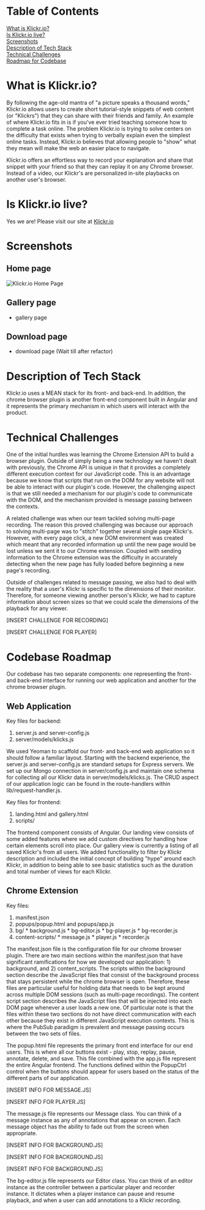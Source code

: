# Table of Contents  
[What is Klickr.io?](#klickrio)  
[Is Klickr.io live?](#link)  
[Screenshots](#screenshots)  
[Description of Tech Stack](#techstack)  
[Technical Challenges](#challenges)  
[Roadmap for Codebase](#roadmap)   

# <a name="klickrio"/> What is Klickr.io?
By following the age-old mantra of "a picture speaks a thousand words," Klickr.io 
allows users to create short tutorial-style snippets of web content (or "Klickrs")
that they can share with their friends and family. An example of where Klickr.io 
fits in is if you've ever tried teaching someone how to complete a task online.
The problem Klickr.io is trying to solve centers on the difficulty that exists when
trying to verbally explain even the simplest online tasks. Instead, Klickr.io believes
that allowing people to "show" what they mean will make the web an easier place to navigate.

Klickr.io offers an effortless way to record your explanation and share that snippet with
your friend so that they can replay it on any Chrome browser. Instead of a video, our Klickr's
are personalized in-site playbacks on another user's browser.


# <a name="link"/> Is Klickr.io live?
Yes we are! Please visit our site at [Klickr.io](http://www.klickr.io)

# <a name="screenshots"/> Screenshots
## Home page
![Klickr.io Home Page](https://raw.github.com/klickr/klickr/master/app/images/klickrio-home-page.png)

## Gallery page
- gallery page

## Download page
- download page
(Wait till after refactor)

# <a name="techstack"/> Description of Tech Stack
Klickr.io uses a MEAN stack for its front- and back-end. In addition, the chrome browser
plugin is another front-end component built in Angular and it represents the primary
mechanism in which users will interact with the product.

# <a name="challenges"/> Technical Challenges
One of the initial hurdles was learning the Chrome Extension API to build a browser plugin.
Outside of simply being a new technology we haven't dealt with previously, the Chrome API
is unique in that it provides a completely different execution context for our JavaScript code.
This is an advantage because we know that scripts that run on the DOM for any website will not
be able to interact with our plugin's code. However, the challenging aspect is that we still
needed a mechanism for our plugin's code to communicate with the DOM, and the mechanism
provided is message passing between the contexts. 

A related challenge was when our team tackled solving multi-page recording. The reason this proved
challenging was because our approach to solving multi-page was to "stitch" together several
single page Klickr's. However, with every page click, a new DOM environment was created which
meant that any recorded information up until the new page would be lost unless we sent it
to our Chrome extension. Coupled with sending information to the Chrome extension was the
difficulty in accurately detecting when the new page has fully loaded before beginning a new 
page's recording.

Outside of challenges related to message passing, we also had to deal with the reality that
a user's Klickr is specific to the dimensions of their monitor. Therefore, for someone
viewing another person's Klickr, we had to capture information about screen sizes so that
we could scale the dimensions of the playback for any viewer.

[INSERT CHALLENGE FOR RECORDING]

[INSERT CHALLENGE FOR PLAYER]


# <a name="roadmap"/> Codebase Roadmap
Our codebase has two separate components: one representing the front- and back-end interface
for running our web application and another for the chrome browser plugin.

## Web Application
Key files for backend:

  1. server.js and server-config.js
  2. server/models/klicks.js

We used Yeoman to scaffold our front- and back-end web application so it should follow a
familiar layout. Starting with the backend experience, the server.js and server-config.js
are standard setups for Express servers. We set up our Mongo connection in server/config.js
and maintain one schema for collecting all our Klickr data in server/models/klicks.js. 
The CRUD aspect of our application logic can be found in the route-handlers within
lib/request-handler.js. 

Key files for frontend:
  
  1. landing.html and gallery.html
  2. scripts/

The frontend component consists of Angular. Our landing view consists of some added 
features where we add custom directives for handling how certain elements scroll into 
place. Our gallery view is currently a listing of all saved Klickr's from all users. 
We added functionality to filter by Klickr description and included the initial concept
of building "hype" around each Klickr, in addition to being able to  see basic statistics 
such as the duration and total number of views for each Klickr.

## Chrome Extension
Key files:

  1. manifest.json
  2. popups/popup.html and popups/app.js
  3. bg/
    * background.js
    * bg-editor.js
    * bg-player.js
    * bg-recorder.js
  4. content-scripts/
    * message.js
    * player.js
    * recorder.js

The manifest.json file is the configuration file for our chrome browser plugin. There are two main sections within the manifest.json that have significant ramifications for how we developed our application: 1) background, and 2) content_scripts. The scripts within the background section describe the JavaScript files that consist of the background process that stays persistent while the chrome browser is open. Therefore, these files are particular useful for holding data that needs to be kept around across multiple DOM sessions (such as multi-page recordings). The content script section describes the JavaScript files that will be injected into each DOM page whenever a user loads a new one. Of particular note is that the files within these two sections do not have direct communication with each other because they exist in different JavaScript execution contexts. This is where the PubSub paradigm is prevalent and message passing occurs between the two sets of files.

The popup.html file represents the primary front end interface for our end users. This is where all our buttons exist - play, stop, replay, pause, annotate, delete, and save. This file combined with the app.js file represent the entire Angular frontend. The functions defined within the PopupCtrl control when the buttons should appear for users 
based on the status of the different parts of our application.

[INSERT INFO FOR MESSAGE.JS]

[INSERT INFO FOR PLAYER.JS]

The message.js file represents our Message class.  You can think of a message instance as 
any of annotations that appear on screen. Each message object has the ability to fade out
from the screen when appropriate.

[INSERT INFO FOR BACKGROUND.JS]

[INSERT INFO FOR BACKGROUND.JS]

[INSERT INFO FOR BACKGROUND.JS]

The bg-editor.js file represents our Editor class. You can think of an editor instance 
as the controller between a particular player and recorder instance. It dictates when
a player instance can pause and resume playback, and when a user can add annotations
to a Klickr recording.
